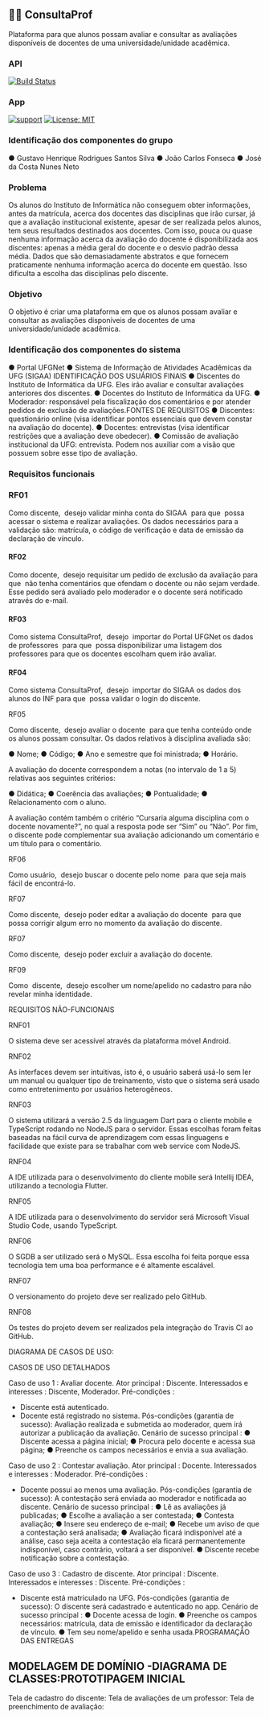 ## 👨‍🏫 ConsultaProf

Plataforma para que alunos possam avaliar e consultar as avaliações disponíveis de docentes de uma universidade/unidade acadêmica.


### API

[![Build Status](https://travis-ci.com/josecxsta/ConsultaProf.svg?branch=master)](https://travis-ci.com/josecxsta/ConsultaProf)

### App

[![support](https://img.shields.io/badge/platform-flutter%7Cflutter%20web%7Cdart%20vm-ff69b4.svg?style=flat-square)](https://github.com/flutterchina/dio)
[![License: MIT](https://img.shields.io/badge/license-MIT-purple.svg)](https://opensource.org/licenses/MIT)

### Identificação dos componentes do grupo

● Gustavo Henrique Rodrigues Santos Silva
● João Carlos Fonseca
● José da Costa Nunes Neto

### Problema

Os alunos do Instituto de Informática não conseguem obter informações, antes da
matrícula, acerca dos docentes das disciplinas que irão cursar, já que a avaliação
institucional existente, apesar de ser realizada pelos alunos, tem seus resultados
destinados aos docentes. Com isso, pouca ou quase nenhuma informação acerca da
avaliação do docente é disponibilizada aos discentes: apenas a média geral do docente
e o desvio padrão dessa média. Dados que são demasiadamente abstratos e que
fornecem praticamente nenhuma informação acerca do docente em questão. Isso
dificulta a escolha das disciplinas pelo discente.

### Objetivo

O objetivo é criar uma plataforma em que os alunos possam avaliar e consultar as
avaliações disponíveis de docentes de uma universidade/unidade acadêmica.

### Identificação dos componentes do sistema

● Portal UFGNet
● Sistema de Informação de Atividades Acadêmicas da UFG (SIGAA)
IDENTIFICAÇÃO DOS USUÁRIOS FINAIS
● Discentes do Instituto de Informática da UFG. Eles irão avaliar e consultar
avaliações anteriores dos discentes.
● Docentes do Instituto de Informática da UFG.
● Moderador: responsável pela fiscalização dos comentários e por atender
pedidos de exclusão de avaliações.FONTES DE REQUISITOS
● Discentes: questionário online (visa identificar pontos essenciais que devem
constar na avaliação do docente).
● Docentes: entrevistas (visa identificar restrições que a avaliação deve obedecer).
● Comissão de avaliação institucional da UFG: entrevista. Podem nos auxiliar com
a visão que possuem sobre esse tipo de avaliação.

### Requisitos funcionais

### RF01

Como discente, ​ desejo validar minha conta do SIGAA ​ para que ​ possa acessar o
sistema e realizar avaliações. Os dados necessários para a validação são: matrícula, o
código de verificação e data de emissão da declaração de vínculo.

#### RF02

Como docente, ​ desejo requisitar um pedido de exclusão da avaliação ​ para que ​ não
tenha comentários que ofendam o docente ou não sejam verdade. Esse pedido será
avaliado pelo moderador e o docente será notificado através do e-mail.

#### RF03

Como sistema ConsultaProf, ​ desejo ​ importar do Portal UFGNet os dados de
professores ​ para que ​ possa disponibilizar uma listagem dos professores para que os
docentes escolham quem irão avaliar.

#### RF04

Como sistema ConsultaProf, ​ desejo ​ importar do SIGAA os dados dos alunos do INF
para que ​ possa validar o login do discente.

RF05

Como discente, ​ desejo avaliar o docente ​ para que tenha conteúdo onde os alunos
possam consultar. Os dados relativos à disciplina avaliada são:

● Nome;
● Código;
● Ano e semestre que foi ministrada;
● Horário.

A avaliação do docente correspondem a notas (no intervalo de 1 a 5) relativas aos
seguintes critérios:

● Didática;
● Coerência das avaliações;
● Pontualidade;
● Relacionamento com o aluno.

A avaliação contém também o critério “Cursaria alguma disciplina com o docente
novamente?”, no qual a resposta pode ser “Sim” ou “Não”. Por fim, o discente pode
complementar sua avaliação adicionando um comentário e um título para o comentário.

RF06

Como usuário, ​ desejo buscar o docente pelo nome ​ para que seja mais fácil de
encontrá-lo.

RF07

Como discente, ​ desejo poder editar a avaliação do docente ​ para que ​ possa corrigir
algum erro no momento da avaliação do discente.

RF07

Como​ discente, ​ desejo​ poder excluir a avaliação do docente.

RF09

Como ​ discente, ​ desejo escolher um nome/apelido no cadastro para não revelar minha
identidade.

REQUISITOS NÃO-FUNCIONAIS

RNF01

O sistema deve ser acessível através da plataforma móvel Android.

RNF02

As interfaces devem ser intuitivas, isto é, o usuário saberá usá-lo sem ler um manual
ou qualquer tipo de treinamento, visto que o sistema será usado como entretenimento
por usuários heterogêneos.

RNF03

O sistema utilizará a versão 2.5 da linguagem Dart para o cliente mobile e TypeScript
rodando no NodeJS para o servidor. Essas escolhas foram feitas baseadas na fácil
curva de aprendizagem com essas linguagens e facilidade que existe para se trabalhar
com web service com NodeJS.

RNF04

A IDE utilizada para o desenvolvimento do cliente mobile será Intellij IDEA, utilizando a tecnologia Flutter.

RNF05

A IDE utilizada para o desenvolvimento do servidor será Microsoft Visual Studio Code,
usando TypeScript.

RNF06

O SGDB a ser utilizado será o MySQL. Essa escolha foi feita porque essa tecnologia
tem uma boa performance e é altamente escalável.

RNF07

O versionamento do projeto deve ser realizado pelo GitHub.

RNF08

Os testes do projeto devem ser realizados pela integração do Travis CI ao GitHub.

DIAGRAMA DE CASOS DE USO:

CASOS DE USO DETALHADOS

Caso de uso 1​ : Avaliar docente.
Ator principal​ : Discente.
Interessados e interesses​ : Discente, Moderador.
Pré-condições​ :
- Discente está autenticado.
- Docente está registrado no sistema.
Pós-condições (garantia de sucesso): Avaliação realizada e submetida ao moderador,
quem irá autorizar a publicação da avaliação.
Cenário de sucesso principal​ :
● Discente acessa a página inicial;
● Procura pelo docente e acessa sua página;
● Preenche os campos necessários e envia a sua avaliação.

Caso de uso 2​ : Contestar avaliação.
Ator principal​ : Docente.
Interessados e interesses​ : Moderador.
Pré-condições​ :
- Docente possui ao menos uma avaliação.
Pós-condições (garantia de sucesso): A contestação será enviada ao moderador e
notificada ao discente.
Cenário de sucesso principal​ :
● Lê as avaliações já publicadas;
● Escolhe a avaliação a ser contestada;
● Contesta avaliação;
● Insere seu endereço de e-mail;
● Recebe um aviso de que a contestação será analisada;
● Avaliação ficará indisponível até a análise, caso seja aceita a contestação ela
ficará permanentemente indisponível, caso contrário, voltará a ser disponível.
● Discente recebe notificação sobre a contestação.

Caso de uso 3​ : Cadastro de discente.
Ator principal​ : Discente.
Interessados e interesses​ : Discente.
Pré-condições​ :
- Discente está matriculado na UFG.
Pós-condições (garantia de sucesso): O discente será cadastrado e autenticado no
app.
Cenário de sucesso principal​ :
● Docente acessa de login.
● Preenche os campos necessários: matrícula, data de emissão e identificador da
declaração de vínculo.
● Tem seu nome/apelido e senha usada.PROGRAMAÇÃO DAS ENTREGAS

MODELAGEM DE DOMÍNIO
-DIAGRAMA DE CLASSES:PROTOTIPAGEM INICIAL
-
Tela de cadastro do discente:
Tela de avaliações de um professor:
Tela de preenchimento de avaliação:
